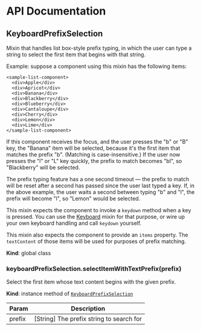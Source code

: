 # API Documentation
<a name="KeyboardPrefixSelection"></a>

## KeyboardPrefixSelection
Mixin that handles list box-style prefix typing, in which the user can type
a string to select the first item that begins with that string.

Example: suppose a component using this mixin has the following items:

    <sample-list-component>
      <div>Apple</div>
      <div>Apricot</div>
      <div>Banana</div>
      <div>Blackberry</div>
      <div>Blueberry</div>
      <div>Cantaloupe</div>
      <div>Cherry</div>
      <div>Lemon</div>
      <div>Lime</div>
    </sample-list-component>

If this component receives the focus, and the user presses the "b" or "B"
key, the "Banana" item will be selected, because it's the first item that
matches the prefix "b". (Matching is case-insensitive.) If the user now
presses the "l" or "L" key quickly, the prefix to match becomes "bl", so
"Blackberry" will be selected.

The prefix typing feature has a one second timeout — the prefix to match
will be reset after a second has passed since the user last typed a key.
If, in the above example, the user waits a second between typing "b" and
"l", the prefix will become "l", so "Lemon" would be selected.

This mixin expects the component to invoke a `keydown` method when a key is
pressed. You can use the [Keyboard](Keyboard.md) mixin for that purpose, or
wire up your own keyboard handling and call `keydown` yourself.

This mixin also expects the component to provide an `items` property. The
`textContent` of those items will be used for purposes of prefix matching.

  **Kind**: global class
<a name="KeyboardPrefixSelection+selectItemWithTextPrefix"></a>

### keyboardPrefixSelection.selectItemWithTextPrefix(prefix)
Select the first item whose text content begins with the given prefix.

  **Kind**: instance method of <code>[KeyboardPrefixSelection](#KeyboardPrefixSelection)</code>

| Param | Description |
| --- | --- |
| prefix | [String] The prefix string to search for |

